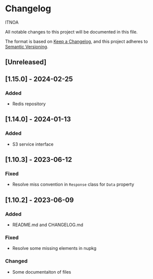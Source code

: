 ﻿# Changelog

ITNOA

All notable changes to this project will be documented in this file.

The format is based on [Keep a Changelog](https://keepachangelog.com/en/1.0.0/),
and this project adheres to [Semantic Versioning](https://semver.org/spec/v2.0.0.html).

## [Unreleased]

## [1.15.0] - 2024-02-25

### Added

- Redis repository

## [1.14.0] - 2024-01-13

### Added

- S3 service interface

## [1.10.3] - 2023-06-12

### Fixed

- Resolve miss convention in `Response` class for `Data` property

## [1.10.2] - 2023-06-09

### Added

- README.md and CHANGELOG.md

### Fixed

- Resolve some missing elements in nupkg


### Changed

- Some documentaiton of files
